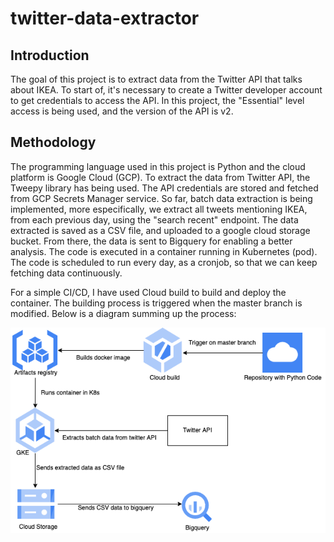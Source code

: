# twitter-data-extractor

## Introduction

The goal of this project is to extract data from the Twitter API that talks about IKEA.
To start of, it's necessary to create a Twitter developer account to get credentials to access the API. In this project, the "Essential" level access is being used, and the version of the API is v2.

## Methodology

The programming language used in this project is Python and the cloud platform is Google Cloud (GCP). To extract the data from Twitter API, the Tweepy library has being used. The API credentials are stored and fetched from GCP Secrets Manager service. So far, batch data extraction is being implemented, more especifically, we extract all tweets mentioning IKEA, from each previous day, using the "search recent" endpoint.
The data extracted is saved as a CSV file, and uploaded to a google cloud storage bucket. From there, the data is sent to Bigquery for enabling a better analysis.
The code is executed in a container running in Kubernetes (pod). The code is scheduled to run every day, as a cronjob, so that we can keep fetching data continuously. 

For a simple CI/CD, I have used Cloud build to build and deploy the container. The building process is triggered when the master branch is modified. Below is a diagram summing up the process:


![alt text](https://github.com/barbosantos/twitter-data-extractor/blob/main/diagram.png?raw=true)
